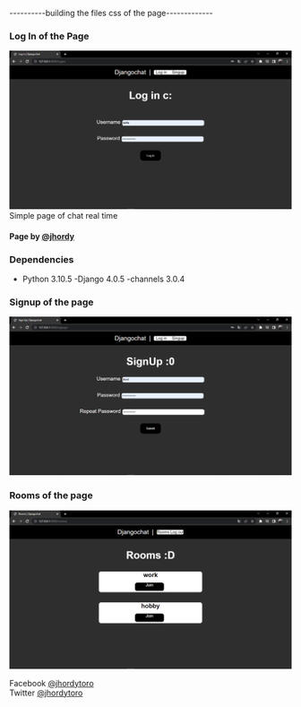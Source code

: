 ----------building the files css of the page-------------

### Log In of the Page
<img src="https://raw.githubusercontent.com/jhordyToro/Real-Time-Chat-v3.0/Stylecss/staticimg/login.png">
Simple page of chat real time


#### Page by [@jhordy](https://github.com/jhordytoro)

### Dependencies
- Python 3.10.5 
-Django 4.0.5
-channels 3.0.4

### Signup of the page
<img src="https://raw.githubusercontent.com/jhordyToro/Real-Time-Chat-v3.0/Stylecss/staticimg/signup.png"></img>

### Rooms of the page
<img src="https://raw.githubusercontent.com/jhordyToro/Real-Time-Chat-v3.0/Stylecss/staticimg/rooms.png"></img>



Facebook [@jhordytoro](https://www.facebook.com/jhordy.toroarroyo.9)<br>
Twitter [@jhordytoro](https://twitter.com/jhordy_toro)
